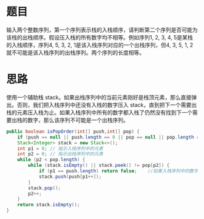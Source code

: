 # 题目

输入两个整数序列，第一个序列表示栈的入栈顺序，请判断第二个序列是否可能为该栈的出栈顺序。假设压入栈的所有数字均不相等。例如序列1, 2, 3, 4, 5是某栈的入栈顺序，序列4, 5, 3, 2, 1是该入栈序列对应的一个出栈序列，但4, 3, 5, 1, 2就不可能是该入栈序列的出栈序列。两个序列的长度相等。

# 思路

使用一个辅助栈 stack。如果出栈序列中的当前元素刚好是栈顶元素，那么直接弹出。否则，我们把入栈序列中还没有入栈的数字压入 stack，直到把下一个需要出栈的元素压入栈为止。如果入栈序列中所有的数字都入栈了仍然没有找到下一个需要出栈的数字，那么该序列不可能是一个出栈序列。

```java
public boolean isPopOrder(int[] push,int[] pop) {
    if (push == null || push.length == 0 || pop == null || pop.length == 0) return false;
    Stack<Integer> stack = new Stack<>();
    int p1 = 0;	// 指示入栈序列中的元素
    int p2 = 0;	// 指示出栈序列中的元素
    while (p2 < pop.length) {
        while (stack.isEmpty() || stack.peek() != pop[p2]) {
            if (p1 == push.length) return false;	//如果入栈序列中的数字被压完了栈顶元素还不是当前需要出栈的元素，说明该序列不是一个出栈序列，返回false
            stack.push(push[p1++]);
        }
        stack.pop();
        p2++;
    }
    return stack.isEmpty();
}
```

